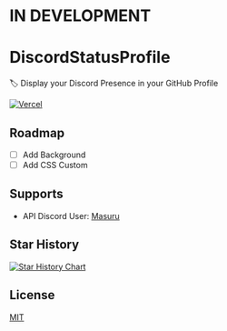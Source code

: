 # IN DEVELOPMENT
# DiscordStatusProfile
🏷️ Display your Discord Presence in your GitHub Profile
<p>
		<a href="https://vercel.com/?utm_source=discordjs&utm_campaign=oss"><img src="https://raw.githubusercontent.com/discordjs/discord.js/main/.github/powered-by-vercel.svg" alt="Vercel" /></a>
</p>

## Roadmap
- [ ] Add Background
- [ ] Add CSS Custom

## Supports
- API Discord User: [Masuru](https://github.com/Masuru-Project)

## Star History
[![Star History Chart](https://api.star-history.com/svg?repos=EwarinDev/DiscordStatusProfile&type=Date)](https://star-history.com/#EwarinDev/DiscordStatusProfile&Date)

## License
[MIT](/LICENSE)